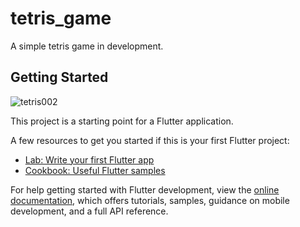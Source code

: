 # tetris_game

A simple tetris game in development.

## Getting Started

![tetris002](https://github.com/damilare-d/tetris_game/assets/83401880/508c4a29-c3ff-497f-85f2-970a6b17ac08)


This project is a starting point for a Flutter application.

A few resources to get you started if this is your first Flutter project:

- [Lab: Write your first Flutter app](https://docs.flutter.dev/get-started/codelab)
- [Cookbook: Useful Flutter samples](https://docs.flutter.dev/cookbook)

For help getting started with Flutter development, view the
[online documentation](https://docs.flutter.dev/), which offers tutorials,
samples, guidance on mobile development, and a full API reference.
